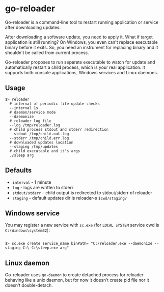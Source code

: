 go-reloader
===========

Go-reloader is a command-line tool to restart running application or service after downloading updates.

After downloading a software update, you need to apply it. What if target application is still running? 
On Windows, you even can't replace executable binary before it exits. So, you need an instrument for replacing 
binary and it shouldn't be called from current process.

Go-reloader proposes to run separate executable to watch for update and automatically restart a child process, which is 
your real application. It supports both console applications, Windows services and Linux daemons.

Usage
-----

```shell script
$> reloader
  # interval of periodic file update checks
  --interval 1s
  # daemon/service mode
  --daemonize
  # reloader log file
  --log /tmp/reloader.log
  # child process stdout and stderr redirection
  --stdout /tmp/child.out.log
  --stderr /tmp/child.err.log
  # downloaded updates location
  --staging /tmp/updates
  # child executable and it's args
  ./sleep arg
```

Defaults
--------

* `interval` - 1 minute
* `log` - logs are written to stderr
* `stdout/stderr` - child output is redirected to stdout/stderr of reloader
* `staging` - default updates dir is reloader-s `$cwd/staging/`

Windows service
---------------

You may register a new service with `sc.exe` (for `LOCAL SYSTEM` service cwd is `C:\Windows\system32`):

```shell script

$> sc.exe create service_name binPath= "C:\reloader.exe --daemonize --staging C:\ C:\sleep.exe arg"
```

Linux daemon
------------

Go-reloader uses `go-daemon` to create detached process for reloader behaving like a unix daemon, but for now it doesn't
create pid file nor it doesn't double-detach.
